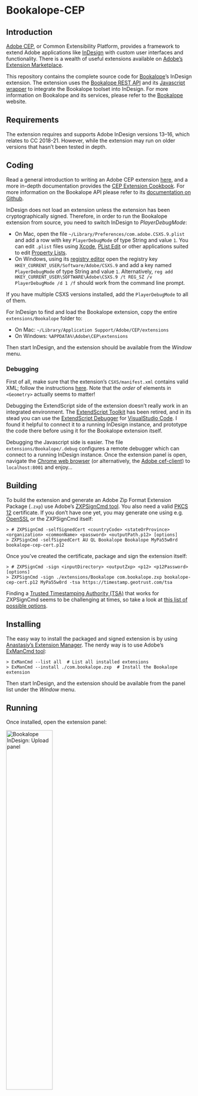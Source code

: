 # Bookalope-CEP

## Introduction

[Adobe CEP](https://github.com/Adobe-CEP), or Common Extensibility Platform, provides a framework to extend Adobe applications like [InDesign](http://www.adobe.com/products/indesign.html) with custom user interfaces and functionality. There is a wealth of useful extensions available on [Adobe’s Extension Marketplace](https://www.adobeexchange.com/creativecloud.html).

This repository contains the complete source code for [Bookalope](https://bookalope.net/)’s InDesign extension. The extension uses the [Bookalope REST API](https://github.com/jenstroeger/Bookalope/blob/master/API.md) and its [Javascript wrapper](https://github.com/jenstroeger/Bookalope/blob/master/clients/javascript/bookalope.js) to integrate the Bookalope toolset into InDesign. For more information on Bookalope and its services, please refer to the [Bookalope](https://bookalope.net) website.

## Requirements

The extension requires and supports Adobe InDesign versions 13–16, which relates to CC 2018-21. However, while the extension may run on older versions that hasn’t been tested in depth.

## Coding

Read a general introduction to writing an Adobe CEP extension [here](http://www.adobe.com/devnet/creativesuite/articles/a-short-guide-to-HTML5-extensions.html), and a more in-depth documentation provides the [CEP Extension Cookbook](https://github.com/Adobe-CEP/CEP-Resources/blob/master/CEP_9.x/Documentation/CEP%209.0%20HTML%20Extension%20Cookbook.md). For more information on the Bookalope API please refer to its [documentation on Github](https://github.com/jenstroeger/Bookalope).

InDesign does not load an extension unless the extension has been cryptographically signed. Therefore, in order to run the Bookalope extension from source, you need to switch InDesign to _PlayerDebugMode_:

 - On Mac, open the file `~/Library/Preferences/com.adobe.CSXS.9.plist` and add a row with key `PlayerDebugMode` of type String and value `1`. You can edit `.plist` files using [Xcode](https://developer.apple.com/xcode/), [PList Edit](https://www.fatcatsoftware.com/plisteditpro/) or other applications suited to edit [Property Lists](https://developer.apple.com/library/content/documentation/Cocoa/Conceptual/PropertyLists/Introduction/Introduction.html).
 - On Windows, using its [registry editor](https://support.microsoft.com/en-au/help/4027573/windows-open-registry-editor-in-windows-10) open the registry key `HKEY_CURRENT_USER/Software/Adobe/CSXS.9` and add a key named `PlayerDebugMode` of type String and value `1`. Alternatively, `reg add HKEY_CURRENT_USER\SOFTWARE\Adobe\CSXS.9 /t REG_SZ /v PlayerDebugMode /d 1 /f` should work from the command line prompt.

If you have multiple CSXS versions installed, add the `PlayerDebugMode` to all of them.

For InDesign to find and load the Bookalope extension, copy the entire `extensions/Bookalope` folder to:

 - On Mac: `~/Library/Application Support/Adobe/CEP/extensions`
 - On Windows: `%APPDATA%\Adobe\CEP\extensions`

Then start InDesign, and the extension should be available from the _Window_ menu.

### Debugging

First of all, make sure that the extension’s `CSXS/manifest.xml` contains valid XML; follow the instructions [here](https://github.com/Adobe-CEP/CEP-Resources/blob/master/CEP_9.x/Documentation/CEP%209.0%20HTML%20Extension%20Cookbook.md#extension-manifest-xsd). Note that the _order_ of elements in `<Geometry>` actually seems to matter!

Debugging the ExtendScript side of the extension doesn’t really work in an integrated environment. The [ExtendScript Toolkit](https://github.com/Adobe-CEP/CEP-Resources/tree/master/ExtendScript-Toolkit) has been retired, and in its stead you can use the [ExtendScript Debugger](https://marketplace.visualstudio.com/items?itemName=Adobe.extendscript-debug) for [VisualStudio Code](https://code.visualstudio.com/). I found it helpful to connect it to a running InDesign instance, and prototype the code there before using it for the Bookalope extension itself.

Debugging the Javascript side is easier. The file `extensions/Bookalope/.debug` configures a remote debugger which can connect to a running InDesign instance. Once the extension panel is open, navigate the [Chrome web browser](https://www.google.com/chrome/) (or alternatively, the [Adobe cef-client](https://github.com/Adobe-CEP/CEP-Resources)) to `localhost:8001` and enjoy…

## Building

To build the extension and generate an Adobe Zip Format Extension Package (`.zxp`) use Adobe’s [ZXPSignCmd tool](https://github.com/Adobe-CEP/CEP-Resources/tree/master/ZXPSignCMD). You also need a valid [PKCS 12](https://en.wikipedia.org/wiki/PKCS_12) certificate. If you don’t have one yet, you may generate one using e.g. [OpenSSL](https://www.ssl.com/how-to/create-a-pfx-p12-certificate-file-using-openssl/) or the ZXPSignCmd itself:

    > # ZXPSignCmd -selfSignedCert <countryCode> <stateOrProvince> <organization> <commonName> <password> <outputPath.p12> [options]
    > ZXPSignCmd -selfSignedCert AU QL Bookalope Bookalope MyPa55w0rd bookalope-cep-cert.p12

Once you’ve created the certificate, package and sign the extension itself:

    > # ZXPSignCmd -sign <inputDirectory> <outputZxp> <p12> <p12Password> [options]
    > ZXPSignCmd -sign ./extensions/Bookalope com.bookalope.zxp bookalope-cep-cert.p12 MyPa55w0rd -tsa https://timestamp.geotrust.com/tsa

Finding a [Trusted Timestamping Authority (TSA)](https://en.wikipedia.org/wiki/Trusted_timestamping) that works for ZXPSignCmd seems to be challenging at times, so take a look at [this list of possible options](http://www.davidebarranca.com/2017/04/html-panel-tips-24-fixing-zxp-timestamping-errors/).

## Installing

The easy way to install the packaged and signed extension is by using [Anastasiy’s Extension Manager](http://install.anastasiy.com/). The nerdy way is to use Adobe’s [ExManCmd tool](https://www.adobeexchange.com/resources/28):

    > ExManCmd --list all  # List all installed extensions
    > ExManCmd --install ./com.bookalope.zxp  # Install the Bookalope extension

Then start InDesign, and the extension should be available from the panel list under the _Window_ menu.

## Running

Once installed, open the extension panel:

<img src="https://bookalope.net/img/idsn-bookalope-1.1.0-upload.jpg" width="50%" alt="Bookalope InDesign: Upload panel">

To use the Bookalope web services, you need a Bookalope API key: you can find the key in the [user profile](https://bookflow.bookalope.net/profile) of your Bookalope account. Then select a book manuscript in Word format (or any other of the [supported document formats](https://github.com/jenstroeger/Bookalope/blob/master/API.md#get-formats)), fill in `Name` and `Author` of the book, and then click the `Upload and convert` button.

The extension uploads the document to the Bookalope server for analysis and conversion. This can take a little while. Once finished, the extension downloads the converted file, creates a new InDesign document, and places the downloaded content into the new InDesign document. The extension’s panel changes now to this:

<img src="https://bookalope.net/img/idsn-bookalope-1.1.0-update.jpg" width="50%" alt="Bookalope InDesign: Update panel">

From here, you can open the document on the Bookalope website to revisit and adjust the entire analysis and conversion flow (watch the video tutorials on [Youtube](https://www.youtube.com/channel/UCCxR_k6G06qEAj3IjZ9AcoQ)). You can also download the converted document in EPUB, MOBI, or print-ready PDF formats.

## Further Documentation

Writing an Adobe CEP extension requires documentation which is not always readily available. However, some useful resources are:

 - The Adobe CEP resources on Github are [here](https://github.com/Adobe-CEP/CEP-Resources), and more ExtendScript resources are [here](https://github.com/ExtendScript), including a [Wiki](https://github.com/ExtendScript/wiki/wiki);
 - The Adobe CEP extensions’s UI is styled using [Adobe’s Spectrum CSS](https://github.com/adobe/spectrum-css);
 - The ExtendScript documentation is [here](http://www.indesignjs.de/extendscriptAPI/indesign-latest/);
 - Davide Barranca’s [blog](https://www.davidebarranca.com/category/code/) contains useful tips, and [here](http://grefel.github.io/indesignjs-resources/) is a great collection of additional resources.

In addition to the above, the [InDesign Scripting Forum](https://forums.adobe.com/community/indesign/indesign_scripting) might be useful, or the [#cep channel on Slack](https://adobedevs.slack.com/messages/C1FKLQ63F) is a playground for many experienced developers.
